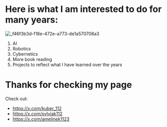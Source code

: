 # Here is what I am interested to do for many years:

![_f46f3b3d-f18e-472e-a773-de1a570708a3](https://github.com/kuber112/kuber112/assets/159603533/44e87a5e-1aea-49c0-b6bd-dd54417ffdc5)


1. AI
2. Robotics
3. Cybernetics
4. More book reading
5. Projects to reflect what I have learned over the years

# Thanks for checking my page

Check out:
- https://x.com/kuber_112
- https://x.com/sylviak112
- https://x.com/amelinek1123

